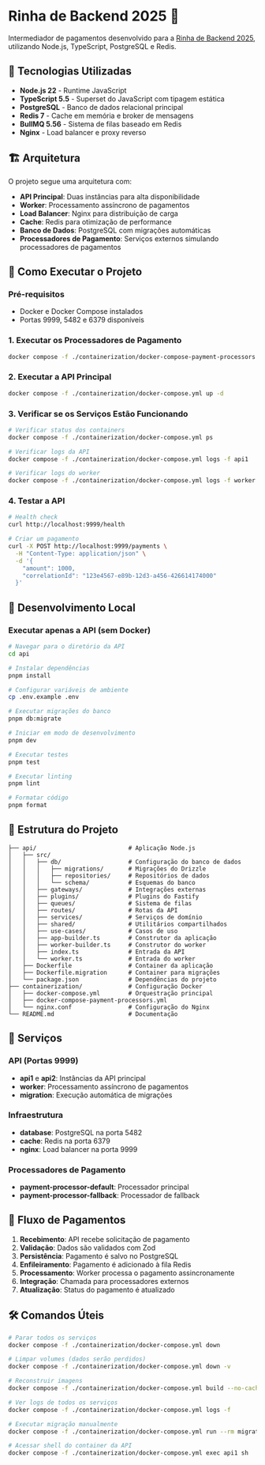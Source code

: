 # Rinha de Backend 2025 💸

Intermediador de pagamentos desenvolvido para a [Rinha de Backend 2025](https://github.com/zanfranceschi/rinha-de-backend-2025), utilizando Node.js, TypeScript, PostgreSQL e Redis.

## 🚀 Tecnologias Utilizadas

- **Node.js 22** - Runtime JavaScript
- **TypeScript 5.5** - Superset do JavaScript com tipagem estática
- **PostgreSQL** - Banco de dados relacional principal
- **Redis 7** - Cache em memória e broker de mensagens
- **BullMQ 5.56** - Sistema de filas baseado em Redis
- **Nginx** - Load balancer e proxy reverso

## 🏗️ Arquitetura

O projeto segue uma arquitetura com:

- **API Principal**: Duas instâncias para alta disponibilidade
- **Worker**: Processamento assíncrono de pagamentos
- **Load Balancer**: Nginx para distribuição de carga
- **Cache**: Redis para otimização de performance
- **Banco de Dados**: PostgreSQL com migrações automáticas
- **Processadores de Pagamento**: Serviços externos simulando processadores de pagamentos

## 🚀 Como Executar o Projeto

### Pré-requisitos

- Docker e Docker Compose instalados
- Portas 9999, 5482 e 6379 disponíveis

### 1. Executar os Processadores de Pagamento

```bash
docker compose -f ./containerization/docker-compose-payment-processors.yml up -d
```

### 2. Executar a API Principal

```bash
docker compose -f ./containerization/docker-compose.yml up -d
```

### 3. Verificar se os Serviços Estão Funcionando

```bash
# Verificar status dos containers
docker compose -f ./containerization/docker-compose.yml ps

# Verificar logs da API
docker compose -f ./containerization/docker-compose.yml logs -f api1

# Verificar logs do worker
docker compose -f ./containerization/docker-compose.yml logs -f worker
```

### 4. Testar a API

```bash
# Health check
curl http://localhost:9999/health

# Criar um pagamento
curl -X POST http://localhost:9999/payments \
  -H "Content-Type: application/json" \
  -d '{
    "amount": 1000,
    "correlationId": "123e4567-e89b-12d3-a456-426614174000"
  }'
```

## 🔧 Desenvolvimento Local

### Executar apenas a API (sem Docker)

```bash
# Navegar para o diretório da API
cd api

# Instalar dependências
pnpm install

# Configurar variáveis de ambiente
cp .env.example .env

# Executar migrações do banco
pnpm db:migrate

# Iniciar em modo de desenvolvimento
pnpm dev

# Executar testes
pnpm test

# Executar linting
pnpm lint

# Formatar código
pnpm format
```

## 📁 Estrutura do Projeto

```
├── api/                          # Aplicação Node.js
│   ├── src/
│   │   ├── db/                   # Configuração do banco de dados
│   │   │   ├── migrations/       # Migrações do Drizzle
│   │   │   ├── repositories/     # Repositórios de dados
│   │   │   └── schema/           # Esquemas do banco
│   │   ├── gateways/             # Integrações externas
│   │   ├── plugins/              # Plugins do Fastify
│   │   ├── queues/               # Sistema de filas
│   │   ├── routes/               # Rotas da API
│   │   ├── services/             # Serviços de domínio
│   │   ├── shared/               # Utilitários compartilhados
│   │   ├── use-cases/            # Casos de uso
│   │   ├── app-builder.ts        # Construtor da aplicação
│   │   ├── worker-builder.ts     # Construtor do worker
│   │   ├── index.ts              # Entrada da API
│   │   └── worker.ts             # Entrada do worker
│   ├── Dockerfile                # Container da aplicação
│   ├── Dockerfile.migration      # Container para migrações
│   └── package.json              # Dependências do projeto
├── containerization/             # Configuração Docker
│   ├── docker-compose.yml        # Orquestração principal
│   ├── docker-compose-payment-processors.yml
│   └── nginx.conf                # Configuração do Nginx
└── README.md                     # Documentação
```

## 🚦 Serviços

### API (Portas 9999)

- **api1** e **api2**: Instâncias da API principal
- **worker**: Processamento assíncrono de pagamentos
- **migration**: Execução automática de migrações

### Infraestrutura

- **database**: PostgreSQL na porta 5482
- **cache**: Redis na porta 6379
- **nginx**: Load balancer na porta 9999

### Processadores de Pagamento

- **payment-processor-default**: Processador principal
- **payment-processor-fallback**: Processador de fallback

## 🔄 Fluxo de Pagamentos

1. **Recebimento**: API recebe solicitação de pagamento
2. **Validação**: Dados são validados com Zod
3. **Persistência**: Pagamento é salvo no PostgreSQL
4. **Enfileiramento**: Pagamento é adicionado à fila Redis
5. **Processamento**: Worker processa o pagamento assincronamente
6. **Integração**: Chamada para processadores externos
7. **Atualização**: Status do pagamento é atualizado

## 🛠️ Comandos Úteis

```bash
# Parar todos os serviços
docker compose -f ./containerization/docker-compose.yml down

# Limpar volumes (dados serão perdidos)
docker compose -f ./containerization/docker-compose.yml down -v

# Reconstruir imagens
docker compose -f ./containerization/docker-compose.yml build --no-cache

# Ver logs de todos os serviços
docker compose -f ./containerization/docker-compose.yml logs -f

# Executar migração manualmente
docker compose -f ./containerization/docker-compose.yml run --rm migration

# Acessar shell do container da API
docker compose -f ./containerization/docker-compose.yml exec api1 sh
```
